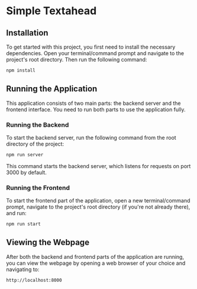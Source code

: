 # Simple Textahead

## Installation

To get started with this project, you first need to install the necessary dependencies. Open your terminal/command prompt and navigate to the project's root directory. Then run the following command:

```bash
npm install
```

## Running the Application

This application consists of two main parts: the backend server and the frontend interface. You need to run both parts to use the application fully.

### Running the Backend

To start the backend server, run the following command from the root directory of the project:

```bash
npm run server
```

This command starts the backend server, which listens for requests on port 3000 by default.

### Running the Frontend

To start the frontend part of the application, open a new terminal/command prompt, navigate to the project's root directory (if you're not already there), and run:

```bash
npm run start
```

## Viewing the Webpage

After both the backend and frontend parts of the application are running, you can view the webpage by opening a web browser of your choice and navigating to:

```plaintext
http://localhost:8000
```